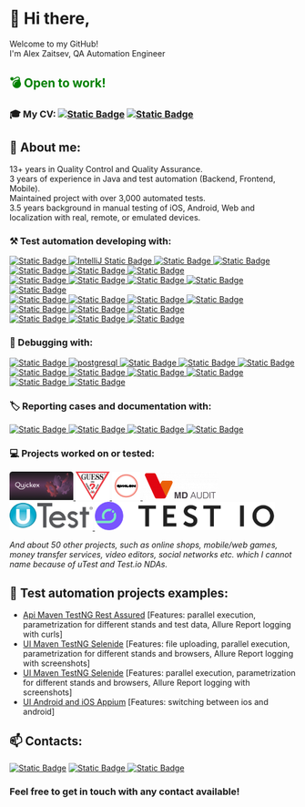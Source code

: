 # 👋 Hi there, 
Welcome to my GitHub!  
I'm Alex Zaitsev, QA Automation Engineer
## <span style="color: green;">💣 Open to work!</span>
### 🎓 My CV:  [![Static Badge](https://img.shields.io/badge/English%20CV-white?logo=googledocs&logoColor=white&labelColor=%234285F4&color=%234285F4)](https://docs.google.com/document/d/1kLSm4q4Pk0F1hFKIs8zz0M_lytj9wct5/edit?usp=drive_link&ouid=113363592554695937389&rtpof=true&sd=true) [![Static Badge](https://img.shields.io/badge/%D0%A0%D0%B5%D0%B7%D1%8E%D0%BC%D0%B5%20%D0%BD%D0%B0%20%D1%80%D1%83%D1%81%D1%81%D0%BA%D0%BE%D0%BC-white?logo=googledocs&logoColor=white&labelColor=%234285F4&color=%234285F4)](https://docs.google.com/document/d/1ZkXcFj3hWYBY9PmR5lKnHVq5m7YDrUNF/edit?usp=drive_link&ouid=113363592554695937389&rtpof=true&sd=true)
## 📣 About me:
13+ years in Quality Control and Quality Assurance.  
3 years of experience in Java and test automation (Backend, Frontend, Mobile).  
Maintained project with over 3,000 automated tests.  
3.5 years background in manual testing of iOS, Android, Web and localization with real, remote, or emulated devices.
### ⚒️ Test automation developing with:
[![Static Badge](https://img.shields.io/badge/Java-red)
](https://www.java.com/)
[![IntelliJ Static Badge](https://img.shields.io/badge/IntelliJ%20IDEA-white?logo=intellijidea&logoColor=%23000000&labelColor=white&color=blue)
](https://www.jetbrains.com/idea/)
[![Static Badge](https://img.shields.io/badge/JetBrains%20Aqua-green?logo=jetbrains&logoColor=%23000000&labelColor=white)
](https://www.jetbrains.com/aqua/)
[![Static Badge](https://img.shields.io/badge/Maven-white?logo=apachemaven&logoColor=%23C71A36)
](https://maven.apache.org/)
[![Static Badge](https://img.shields.io/badge/TestNG-white?color=green)
](https://testng.org/)
[![Static Badge](https://img.shields.io/badge/Lombok-red)
](https://projectlombok.org/)
[![Static Badge](https://img.shields.io/badge/AssertJ-orange)
](https://assertj.github.io/doc/)  
[![Static Badge](https://img.shields.io/badge/C%23-white?logo=csharp&logoColor=%23512BD4)
](https://dotnet.microsoft.com/en-us/languages/csharp)
[![Static Badge](https://img.shields.io/badge/Rider-red?logo=rider&logoColor=%23000000&labelColor=white)
](https://www.jetbrains.com/rider/)
[![Static Badge](https://img.shields.io/badge/.NET-white?logo=dotnet&logoColor=white&labelColor=%23512BD4)
](https://dotnet.microsoft.com/en-us/)
[![Static Badge](https://img.shields.io/badge/NuGet-white?logo=nuget&logoColor=%23004880&labelColor=white)
](https://www.nuget.org/)
[![Static Badge](https://img.shields.io/badge/Fluent%20Assertions-blue)
](https://www.fluentassertions.com/)  
[![Static Badge](https://img.shields.io/badge/REST-Assured-black?labelColor=green)
](https://rest-assured.io/)
[![Static Badge](https://img.shields.io/badge/RestAssured.Net-%23512BD4)
](https://www.ontestautomation.com/introducing-rest-assured-net/)
[![Static Badge](https://img.shields.io/badge/GraphQL%20JetBrains%20plugin-white?logo=graphql&logoColor=%23E10098&labelColor=white)
](https://plugins.jetbrains.com/plugin/8097-graphql)
[![Static Badge](https://img.shields.io/badge/Selenium-white?logo=selenium&color=white)
](https://www.selenium.dev/)
[![Static Badge](https://img.shields.io/badge/Selenide-white?color=blue)
](https://selenide.org/)
[![Static Badge](https://img.shields.io/badge/Appium-white?logo=appium&color=white)
](http://appium.io/)
[![Static Badge](https://img.shields.io/badge/Allure-report-red?labelColor=green)
](https://allurereport.org/)  
[![Static Badge](https://img.shields.io/badge/TeamCity-blue?logo=teamcity&logoColor=%23000000&labelColor=white)
](https://www.jetbrains.com/teamcity/)
[![Static Badge](https://img.shields.io/badge/GitHub-white?logo=github&logoColor=%23181717&labelColor=white)
](https://github.com/)
[![Static Badge](https://img.shields.io/badge/GitLab-white?logo=gitlab&logoColor=%23FC6D26&labelColor=white)
](https://about.gitlab.com/)
### 🔎 Debugging with:
[![Static Badge](https://img.shields.io/badge/DBeaver-aquamarine?logo=dbeaver&logoColor=%23382923&labelColor=white)
](https://dbeaver.io/)
[![postgresql](https://img.shields.io/badge/PostgreSQL-white?logo=postgresql&logoColor=%234169E1)
](https://www.postgresql.org/)
[![Static Badge](https://img.shields.io/badge/Postman-white?logo=postman&logoColor=%23FF6C37&labelColor=white)
](https://www.postman.com/)
[![Static Badge](https://img.shields.io/badge/Amplitude-blue)
](https://amplitude.com/)
[![Static Badge](https://img.shields.io/badge/Firebase-white?logo=firebase&logoColor=%23FFCA28)
](https://firebase.google.com/)
[![Static Badge](https://img.shields.io/badge/Sentry-white?logo=sentry&logoColor=%23362D59)
](https://sentry.io/)
[![Static Badge](https://img.shields.io/badge/Google%20Chrome%20DevTools-white?logo=googlechrome)
](https://developer.chrome.com/docs/devtools)
[![Static Badge](https://img.shields.io/badge/Android%20Studio%20Logcat-darkblue?logo=androidstudio)
](https://developer.android.com/studio/debug/logcat)
[![Static Badge](https://img.shields.io/badge/Charles%20proxy-grey?logo=charles&logoColor=%23F3F5F5)
](https://www.charlesproxy.com/)
[![Static Badge](https://img.shields.io/badge/Ubuntu-white?logo=ubuntu&logoColor=%23E95420)
](https://ubuntu.com/)
[![Static Badge](https://img.shields.io/badge/Kubernetes-white?logo=kubernetes&logoColor=%23326CE5)
](https://kubernetes.io/)

### 🏷️ Reporting cases and documentation with: 
[![Static Badge](https://img.shields.io/badge/Jira-white?logo=jira&logoColor=%230052CC)
](https://www.atlassian.com/software/jira)
[![Static Badge](https://img.shields.io/badge/Confluence-white?logo=confluence&logoColor=%230052CC)
](https://www.atlassian.com/software/confluence)
[![Static Badge](https://img.shields.io/badge/TestIT-%23007DD7)
](https://testit.software/)
[![Static Badge](https://img.shields.io/badge/TestRail-white?logo=testrail)
](https://www.testrail.com/)

### 💻 Projects worked on or tested:
<a href="https://quickex.io/">
<img src="/icons/quickex.png" alt="TestIT" height="50" />
</a>
<a href="https://www.guess.com/us/en/home/">
<img src="/icons/guess.jpg" alt="TestIT" height="50" />
</a>
<a href="https://qvalon.com/">
<img src="/icons/qvalon.jpg" alt="Qase.io" height="50" />
</a>
<a href="https://mdaudit.ru/">
<img src="/icons/mdaudit.webp" alt="TestIT" height="50" />
</a>
<a href="https://utest.com/">
<img src="/icons/utest-logo.png" alt="TestIT" height="50" />
</a>
<a href="https://test.io/">
<img src="/icons/test-io-logo.png" alt="TestIT" height="50" />
</a>

_And about 50 other projects, such as online shops, mobile/web games, money transfer services, video editors, social networks etc.
which I cannot name because of uTest and Test.io NDAs._

## 🌟 Test automation projects examples:
- [Api Maven TestNG Rest Assured](https://github.com/zalex86/api-ch-four) [Features: parallel execution, parametrization for different stands and test data, Allure Report logging with curls]
- [UI Maven TestNG Selenide](https://github.com/zalex86/ui-autotests) [Features: file uploading, parallel execution, parametrization for different stands and browsers, Allure Report logging with screenshots]
- [UI Maven TestNG Selenide](https://github.com/zalex86/Mega-ui-automation) [Features: parallel execution, parametrization for different stands and browsers, Allure Report logging with screenshots]
- [UI Android and iOS Appium](https://github.com/zalex86/QAJA_MOBILE) [Features: switching between ios and android]

## 📫 Contacts:
[![Static Badge](https://img.shields.io/badge/-white?logo=linkedin&logoColor=white&label=alex-zaitsev-qa&labelColor=%230A66C2&color=%230A66C2)](https://www.linkedin.com/in/alex-zaitsev-qa/)
[![Static Badge](https://img.shields.io/badge/-white?logo=telegram&logoColor=white&label=Zalex86_QA&labelColor=%2326A5E4&color=%2326A5E4)
](https://t.me/Zalex86_QA)
[![Static Badge](https://img.shields.io/badge/a.zaitsev.qa%40gmail.com-white?logo=gmail&logoColor=white&labelColor=%23EA4335&color=%23EA4335)](mailto:a.zaitsev.qa@gmail.com)
### Feel free to get in touch with any contact available!
<!--
**zalex86/zalex86** is a ✨ _special_ ✨ repository because its `README.md` (this file) appears on your GitHub profile.

Here are some ideas to get you started:

- 🔭 I’m currently working on ...
- 🌱 I’m currently learning ...
- 👯 I’m looking to collaborate on ...
- 🤔 I’m looking for help with ...
- 💬 Ask me about ...
- 📫 How to reach me: ...
- 😄 Pronouns: ...
- ⚡ Fun fact: ...
-->
